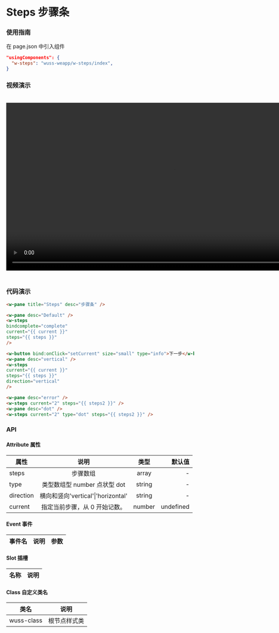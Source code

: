 # Steps 步骤条

### 使用指南

在 page.json 中引入组件

```json
"usingComponents": {
  "w-steps": "wuss-weapp/w-steps/index",
}
```

### 视频演示

<video style="margin: 20px 0;" height="450px" autoplay="true" loop="true" controls x5-playsinline="true" playsinline="true" webkit-playsinline="true" src="../../resource/steps.mp4"
/>


### 代码演示

```html
<w-pane title="Steps" desc="步骤条" />

<w-pane desc="Default" />
<w-steps
bindcomplete="complete"
current="{{ current }}"
steps="{{ steps }}"
/>

<w-button bind:onClick="setCurrent" size="small" type="info">下一步</w-button>
<w-pane desc="vertical" />
<w-steps
current="{{ current }}"
steps="{{ steps }}"
direction="vertical"
/>

<w-pane desc="error" />
<w-steps current="2" steps="{{ steps2 }}" />
<w-pane desc="dot" />
<w-steps current="2" type="dot" steps="{{ steps2 }}" />
```

### API

#### Attribute 属性

| 属性      |                说明                |  类型  |    默认值 |
| --------- | :--------------------------------: | :----: | --------: |
| steps     |              步骤数组              | array  |         - |
| type      |    类型数组型 number 点状型 dot    | string |         - |
| direction | 横向和竖向'vertical'\|'horizontal' | string |         - |
| current   |   指定当前步骤，从 0 开始记数。    | number | undefined |

#### Event 事件

| 事件名 | 说明 | 参数 |
| ------ | ---- | ---- |


#### Slot 插槽

| 名称 | 说明 |
| ---- | ---- |


#### Class 自定义类名

| 类名       | 说明         |
| ---------- | ------------ |
| wuss-class | 根节点样式类 |
